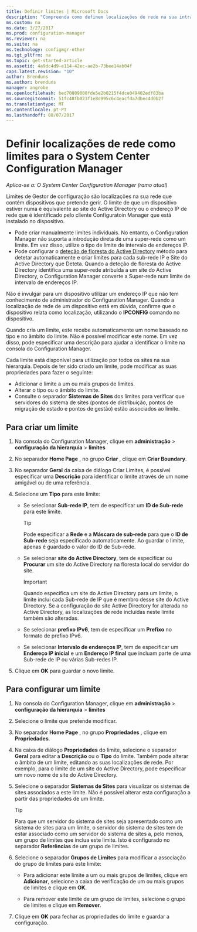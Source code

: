```yaml
---
title: Definir limites | Microsoft Docs
description: "Compreenda como definem localizações de rede na sua intranet que pode conter dispositivos que pretende gerir."
ms.custom: na
ms.date: 3/27/2017
ms.prod: configuration-manager
ms.reviewer: na
ms.suite: na
ms.technology: configmgr-other
ms.tgt_pltfrm: na
ms.topic: get-started-article
ms.assetid: 4a9dc4d9-e114-42ec-ae2b-73bee14ab04f
caps.latest.revision: "10"
author: Brenduns
ms.author: brenduns
manager: angrobe
ms.openlocfilehash: bed70809008fde5e2b0215f4dce049402edf83ba
ms.sourcegitcommit: 51fc48fb023f1e8d995c6c4eacfda7dbec4d0b2f
ms.translationtype: MT
ms.contentlocale: pt-PT
ms.lasthandoff: 08/07/2017
---
```

# <a name="define-network-locations-as-boundaries-for-system-center-configuration-manager"></a>Definir localizações de rede como limites para o System Center Configuration Manager

*Aplica-se a: O System Center Configuration Manager (ramo atual)*

Limites de Gestor de configuração são localizações na sua rede que contém dispositivos que pretende gerir. O limite de que um dispositivo estiver numa é equivalente ao site do Active Directory ou o endereço IP de rede que é identificado pelo cliente Configuratoin Manager que está instalado no dispositivo.
 - Pode criar manualmente limites individuais. No entanto, o Configuration Manager não suporta a introdução direta de uma super-rede como um limite. Em vez disso, utilize o tipo de limite de intervalo de endereços IP.
 - Pode configurar o [deteção de floresta do Active Directory](../../../../core/servers/deploy/configure/about-discovery-methods.md#bkmk_aboutForest) método para detetar automaticamente e criar limites para cada sub-rede IP e Site do Active Directory que Deteta. Quando a deteção de floresta do Active Directory identifica uma super-rede atribuída a um site do Active Directory, o Configuration Manager converte a Super-rede num limite de intervalo de endereços IP.  

Não é invulgar para um dispositivo utilizar um endereço IP que não tem conhecimento de administrador do Configuration Manager. Quando a localização de rede de um dispositivo está em dúvida, confirme que o dispositivo relata como localização, utilizando o **IPCONFIG** comando no dispositivo.  

Quando cria um limite, este recebe automaticamente um nome baseado no tipo e no âmbito do limite. Não é possível modificar este nome. Em vez disso, pode especificar uma descrição para ajudar a identificar o limite na consola do Configuration Manager.  

Cada limite está disponível para utilização por todos os sites na sua hierarquia. Depois de ter sido criado um limite, pode modificar as suas propriedades para fazer o seguinte:  
-   Adicionar o limite a um ou mais grupos de limites.  
-   Alterar o tipo ou o âmbito do limite.  
-   Consulte o separador **Sistemas de Sites** dos limites para verificar que servidores do sistema de sites (pontos de distribuição, pontos de migração de estado e pontos de gestão) estão associados ao limite.  

## <a name="to-create-a-boundary"></a>Para criar um limite  

1.  Na consola do Configuration Manager, clique em **administração** > **configuração da hierarquia** > **limites**  

2.  No separador **Home Page** , no grupo **Criar** , clique em **Criar Boundary**.  

3.  No separador **Geral** da caixa de diálogo Criar Limites, é possível especificar uma **Descrição** para identificar o limite através de um nome amigável ou de uma referência.  

4.  Selecione um **Tipo** para este limite:  

    -   Se selecionar **Sub-rede IP**, tem de especificar um **ID de Sub-rede** para este limite.  
        > [!TIP]  
        >  Pode especificar a **Rede** e a **Máscara de sub-rede** para que o **ID de Sub-rede** seja especificado automaticamente. Ao guardar o limite, apenas é guardado o valor do ID de Sub-rede.  

    -   Se selecionar **site do Active Directory**, tem de especificar ou **Procurar** um site do Active Directory na floresta local do servidor do site.  

        > [!IMPORTANT]  
        >  Quando especifica um site do Active Directory para um limite, o limite inclui cada Sub-rede de IP que é membro desse site do Active Directory. Se a configuração do site Active Directory for alterada no Active Directory, as localizações de rede incluídas neste limite também são alteradas.  

    -   Se selecionar **prefixo IPv6**, tem de especificar um **Prefixo** no formato de prefixo IPv6.  

    -   Se selecionar **Intervalo de endereços IP**, tem de especificar um **Endereço IP inicial** e um **Endereço IP final** que incluam parte de uma Sub-rede de IP ou várias Sub-redes IP.    

5.  Clique em **OK** para guardar o novo limite.  

## <a name="to-configure-a-boundary"></a>Para configurar um limite  

1.  Na consola do Configuration Manager, clique em **administração** > **configuração da hierarquia** > **limites**  

2.  Selecione o limite que pretende modificar.  

3.  No separador **Home Page** , no grupo **Propriedades** , clique em **Propriedades**.  

4.  Na caixa de diálogo **Propriedades** do limite, selecione o separador **Geral** para editar a **Descrição** ou o **Tipo** do limite. Também pode alterar o âmbito de um limite, editando as suas localizações de rede. Por exemplo, para o limite de um site do Active Directory, pode especificar um novo nome de site do Active Directory.  

5.  Selecione o separador **Sistemas de Sites** para visualizar os sistemas de sites associados a este limite. Não é possível alterar esta configuração a partir das propriedades de um limite.  

    > [!TIP]  
    >  Para que um servidor do sistema de sites seja apresentado como um sistema de sites para um limite, o servidor do sistema de sites tem de estar associado como um servidor do sistema de sites a, pelo menos, um grupo de limites que inclua este limite. Isto é configurado no separador **Referências** de um grupo de limites.  

6.  Selecione o separador **Grupos de Limites** para modificar a associação do grupo de limites para este limite:  

    -   Para adicionar este limite a um ou mais grupos de limites, clique em **Adicionar**, selecione a caixa de verificação de um ou mais grupos de limites e clique em **OK**.  

    -   Para remover este limite de um grupo de limites, selecione o grupo de limites e clique em **Remover**.  

7.  Clique em **OK** para fechar as propriedades do limite e guardar a configuração.  
